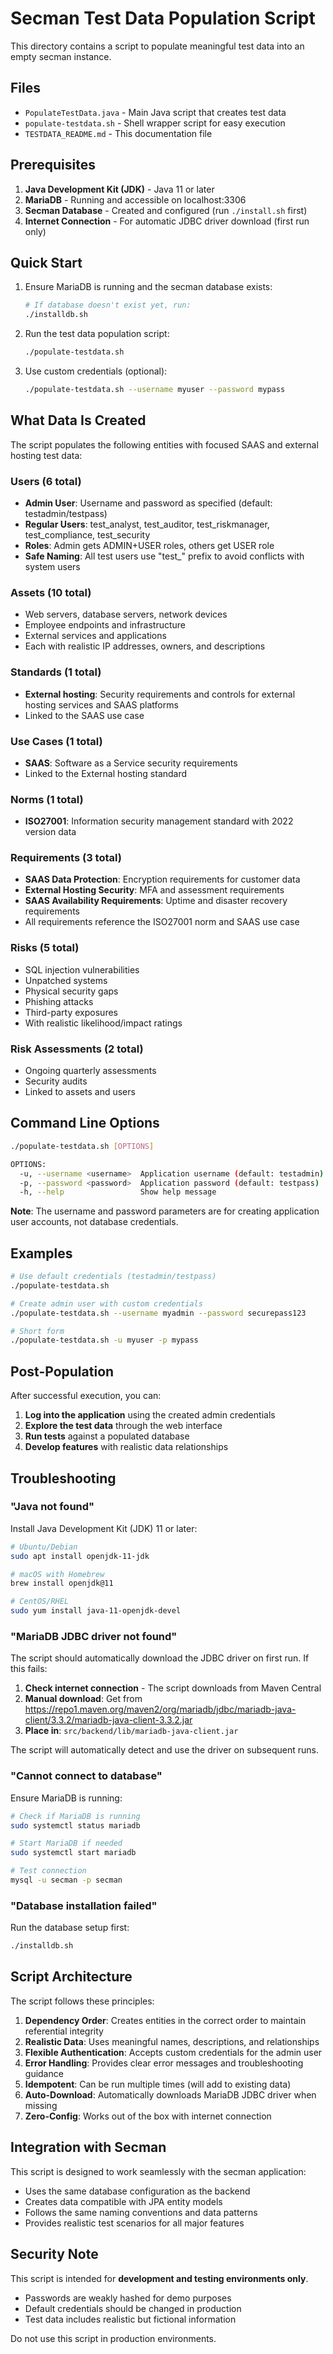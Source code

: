 # Secman Test Data Population Script

This directory contains a script to populate meaningful test data into an empty secman instance.

## Files

- `PopulateTestData.java` - Main Java script that creates test data
- `populate-testdata.sh` - Shell wrapper script for easy execution
- `TESTDATA_README.md` - This documentation file

## Prerequisites

1. **Java Development Kit (JDK)** - Java 11 or later
2. **MariaDB** - Running and accessible on localhost:3306  
3. **Secman Database** - Created and configured (run `./install.sh` first)
4. **Internet Connection** - For automatic JDBC driver download (first run only)

## Quick Start

1. Ensure MariaDB is running and the secman database exists:
   ```bash
   # If database doesn't exist yet, run:
   ./installdb.sh
   ```

2. Run the test data population script:
   ```bash
   ./populate-testdata.sh
   ```

3. Use custom credentials (optional):
   ```bash
   ./populate-testdata.sh --username myuser --password mypass
   ```

## What Data Is Created

The script populates the following entities with focused SAAS and external hosting test data:

### Users (6 total)
- **Admin User**: Username and password as specified (default: testadmin/testpass)
- **Regular Users**: test_analyst, test_auditor, test_riskmanager, test_compliance, test_security
- **Roles**: Admin gets ADMIN+USER roles, others get USER role
- **Safe Naming**: All test users use "test_" prefix to avoid conflicts with system users

### Assets (10 total)
- Web servers, database servers, network devices
- Employee endpoints and infrastructure
- External services and applications
- Each with realistic IP addresses, owners, and descriptions

### Standards (1 total)
- **External hosting**: Security requirements and controls for external hosting services and SAAS platforms
- Linked to the SAAS use case

### Use Cases (1 total)
- **SAAS**: Software as a Service security requirements
- Linked to the External hosting standard

### Norms (1 total)
- **ISO27001**: Information security management standard with 2022 version data

### Requirements (3 total)
- **SAAS Data Protection**: Encryption requirements for customer data
- **External Hosting Security**: MFA and assessment requirements
- **SAAS Availability Requirements**: Uptime and disaster recovery requirements  
- All requirements reference the ISO27001 norm and SAAS use case

### Risks (5 total)
- SQL injection vulnerabilities
- Unpatched systems
- Physical security gaps
- Phishing attacks
- Third-party exposures
- With realistic likelihood/impact ratings

### Risk Assessments (2 total)
- Ongoing quarterly assessments
- Security audits
- Linked to assets and users

## Command Line Options

```bash
./populate-testdata.sh [OPTIONS]

OPTIONS:
  -u, --username <username>  Application username (default: testadmin)
  -p, --password <password>  Application password (default: testpass)  
  -h, --help                 Show help message
```

**Note**: The username and password parameters are for creating application user accounts, not database credentials.

## Examples

```bash
# Use default credentials (testadmin/testpass)
./populate-testdata.sh

# Create admin user with custom credentials  
./populate-testdata.sh --username myadmin --password securepass123

# Short form
./populate-testdata.sh -u myuser -p mypass
```

## Post-Population

After successful execution, you can:

1. **Log into the application** using the created admin credentials
2. **Explore the test data** through the web interface
3. **Run tests** against a populated database
4. **Develop features** with realistic data relationships

## Troubleshooting

### "Java not found"
Install Java Development Kit (JDK) 11 or later:
```bash
# Ubuntu/Debian
sudo apt install openjdk-11-jdk

# macOS with Homebrew
brew install openjdk@11

# CentOS/RHEL
sudo yum install java-11-openjdk-devel
```

### "MariaDB JDBC driver not found"
The script should automatically download the JDBC driver on first run. If this fails:

1. **Check internet connection** - The script downloads from Maven Central
2. **Manual download**: Get from https://repo1.maven.org/maven2/org/mariadb/jdbc/mariadb-java-client/3.3.2/mariadb-java-client-3.3.2.jar
3. **Place in**: `src/backend/lib/mariadb-java-client.jar`

The script will automatically detect and use the driver on subsequent runs.

### "Cannot connect to database"
Ensure MariaDB is running:
```bash
# Check if MariaDB is running
sudo systemctl status mariadb

# Start MariaDB if needed
sudo systemctl start mariadb

# Test connection
mysql -u secman -p secman
```

### "Database installation failed"
Run the database setup first:
```bash
./installdb.sh
```

## Script Architecture

The script follows these principles:

1. **Dependency Order**: Creates entities in the correct order to maintain referential integrity
2. **Realistic Data**: Uses meaningful names, descriptions, and relationships
3. **Flexible Authentication**: Accepts custom credentials for the admin user
4. **Error Handling**: Provides clear error messages and troubleshooting guidance
5. **Idempotent**: Can be run multiple times (will add to existing data)
6. **Auto-Download**: Automatically downloads MariaDB JDBC driver when missing
7. **Zero-Config**: Works out of the box with internet connection

## Integration with Secman

This script is designed to work seamlessly with the secman application:

- Uses the same database configuration as the backend
- Creates data compatible with JPA entity models
- Follows the same naming conventions and data patterns
- Provides realistic test scenarios for all major features

## Security Note

This script is intended for **development and testing environments only**. 

- Passwords are weakly hashed for demo purposes
- Default credentials should be changed in production
- Test data includes realistic but fictional information

Do not use this script in production environments.